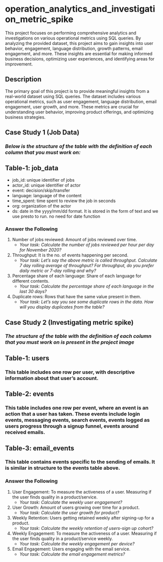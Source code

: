 # operation_analytics_and_investigation_metric_spike

This project focuses on performing comprehensive analytics and investigations on various operational metrics using SQL queries. By analyzing the provided dataset, this project aims to gain insights into user behavior, engagement, language distribution, growth patterns, email engagement, and more. These insights are essential for making informed business decisions, optimizing user experiences, and identifying areas for improvement.

## Description

The primary goal of this project is to provide meaningful insights from a real-world dataset using SQL queries. The dataset includes various operational metrics, such as user engagement, language distribution, email engagement, user growth, and more. These metrics are crucial for understanding user behavior, improving product offerings, and optimizing business strategies.

## **Case Study 1 (Job Data)**
### ***Below is the structure of the table with the definition of each column that you must work on:***

## Table-1: job_data
- job_id: unique identifier of jobs
- actor_id: unique identifier of actor
- event: decision/skip/transfer
- language: language of the content
- time_spent: time spent to review the job in seconds
- org: organization of the actor
- ds: date in the yyyy/mm/dd format. It is stored in the form of text and we use presto to run. no need for date function

### Answer the Following
1. Number of jobs reviewed: Amount of jobs reviewed over time.
    - *Your task: Calculate the number of jobs reviewed per hour per day for November 2020?*
2. Throughput: It is the no. of events happening per second.
    - *Your task: Let’s say the above metric is called throughput. Calculate 7 day rolling average of throughput? For throughput, do you prefer daily metric or 7-day rolling and why?*
3. Percentage share of each language: Share of each language for different contents.
    - *Your task: Calculate the percentage share of each language in the last 30 days?*
4. Duplicate rows: Rows that have the same value present in them.
    - *Your task: Let’s say you see some duplicate rows in the data. How will you display duplicates from the table?*
   
## **Case Study 2 (Investigating metric spike)**
### ***The structure of the table with the definition of each column that you must work on is present in the project image***

## Table-1: users
### This table includes one row per user, with descriptive information about that user’s account.
## Table-2: events
### This table includes one row per event, where an event is an action that a user has taken. These events include login events, messaging events, search events, events logged as users progress through a signup funnel, events around received emails.
## Table-3: email_events
### This table contains events specific to the sending of emails. It is similar in structure to the events table above.

### Answer the Following
1. User Engagement: To measure the activeness of a user. Measuring if the user finds quality in a product/service.
    - *Your task: Calculate the weekly user engagement?*
2. User Growth: Amount of users growing over time for a product.
    - *Your task: Calculate the user growth for product?*
3. Weekly Retention: Users getting retained weekly after signing-up for a product.
    - *Your task: Calculate the weekly retention of users-sign up cohort?*
4. Weekly Engagement: To measure the activeness of a user. Measuring if the user finds quality in a product/service weekly.
    - *Your task: Calculate the weekly engagement per device?*
5. Email Engagement: Users engaging with the email service.
    - *Your task: Calculate the email engagement metrics?*
